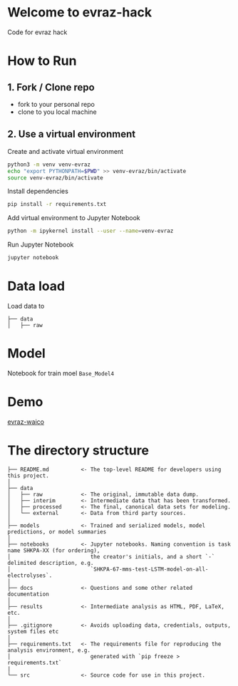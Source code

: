 # Welcome to evraz-hack

Code for evraz hack

# How to Run 

## 1. Fork / Clone repo
- fork to your personal repo 
- clone to you local machine


## 2. Use a virtual environment

Сreate and activate virtual environment
```bash
python3 -m venv venv-evraz
echo "export PYTHONPATH=$PWD" >> venv-evraz/bin/activate
source venv-evraz/bin/activate
```

Install dependencies
```bash
pip install -r requirements.txt
```

Add virtual environment to Jupyter Notebook
```bash
python -m ipykernel install --user --name=venv-evraz
``` 

Run Jupyter Notebook 
```bash
jupyter notebook
```

# Data load
Load data to
```
├── data
│   ├── raw   
```
# Model

Notebook for train moel `Base_Model4`


# Demo
[evraz-waico](https://share.streamlit.io/dimas71bit/evraz_gui/main)
# The directory structure
```
├── README.md          <- The top-level README for developers using this project.
│
├── data
│   ├── raw            <- The original, immutable data dump.
│   ├── interim        <- Intermediate data that has been transformed.
│   ├── processed      <- The final, canonical data sets for modeling.
│   └── external       <- Data from third party sources.
│
├── models             <- Trained and serialized models, model predictions, or model summaries
│
├── notebooks          <- Jupyter notebooks. Naming convention is task name SHKPA-XX (for ordering),
│                         the creator's initials, and a short `-` delimited description, e.g.
│                         `SHKPA-67-mms-test-LSTM-model-on-all-electrolyses`.
│
├── docs               <- Questions and some other related documentation
│
├── results            <- Intermediate analysis as HTML, PDF, LaTeX, etc.
│
├── .gitignore         <- Avoids uploading data, credentials, outputs, system files etc
│
├── requirements.txt   <- The requirements file for reproducing the analysis environment, e.g.
│                         generated with `pip freeze > requirements.txt`
|
└── src                <- Source code for use in this project.
```
